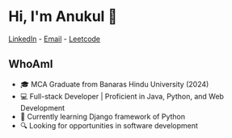 # Hi, I'm Anukul 👋
 [LinkedIn](https://linkedin.com/in/anukulkumar) -
 [Email](mailto:anukul6565@gmail.com) -
 [Leetcode](https://leetcode.com/u/anukulsahu/)
## WhoAmI
- 🎓 MCA Graduate from Banaras Hindu University (2024)
- 💻 Full-stack Developer | Proficient in Java, Python, and Web Development
- 🌱 Currently learning Django framework of Python
- 🔍 Looking for opportunities in software development


